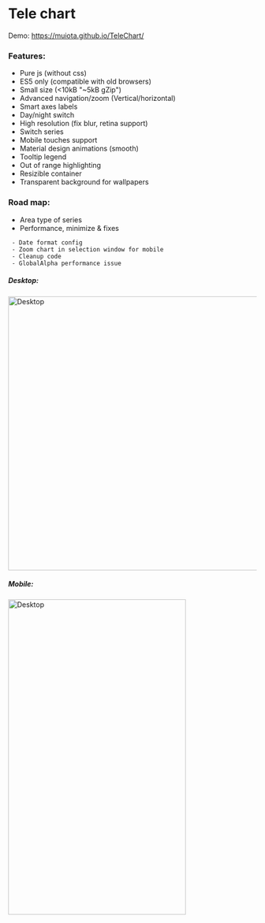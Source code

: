 ﻿Tele chart
====================
Demo: https://muiota.github.io/TeleChart/

### Features:
 - Pure js (without css)
 - ES5 only (compatible with old browsers)
 - Small size (<10kB "~5kB gZip") 
 - Advanced navigation/zoom (Vertical/horizontal) 
 - Smart axes labels
 - Day/night switch
 - High resolution (fix blur, retina support)
 - Switch series  
 - Mobile touches support
 - Material design animations (smooth)
 - Tooltip legend
 - Out of range highlighting
 - Resizible container
 - Transparent background for wallpapers
  
### Road map:
- Area type of series 
- Performance, minimize & fixes
```` 
 - Date format config
 - Zoom chart in selection window for mobile 
 - Cleanup code 
 - GlobalAlpha performance issue
````
##### Desktop:
<img src="https://i.imgur.com/D1GVf9l.png?raw=true" alt="Desktop" width="998" height="556">

##### Mobile:
<img src="https://i.imgur.com/QB5HBHw.jpg?raw=true" alt="Desktop" width="360" height="640">
